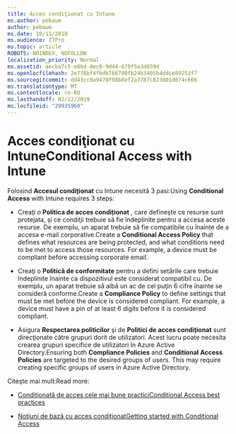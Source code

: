 ```yaml
---
title: Acces condiţionat cu Intune
ms.author: pebaum
author: pebaum
ms.date: 10/11/2018
ms.audience: ITPro
ms.topic: article
ROBOTS: NOINDEX, NOFOLLOW
localization_priority: Normal
ms.assetid: aecba7c5-e86d-4ec8-9d44-679f5a3d659d
ms.openlocfilehash: 2e778bf4fbdb766700fb24b3405b4ddce89253f7
ms.sourcegitcommit: dd43cc0a9470f98b8ef2a3787c823801d674c666
ms.translationtype: MT
ms.contentlocale: ro-RO
ms.lasthandoff: 02/12/2019
ms.locfileid: "29935960"
---
```

# <a name="conditional-access-with-intune"></a><span data-ttu-id="74788-102">Acces condiţionat cu Intune</span><span class="sxs-lookup"><span data-stu-id="74788-102">Conditional Access with Intune</span></span>

<span data-ttu-id="74788-103">Folosind **Accesul condiționat** cu Intune necesită 3 pasi:</span><span class="sxs-lookup"><span data-stu-id="74788-103">Using **Conditional Access** with Intune requires 3 steps:</span></span> 
  
- <span data-ttu-id="74788-p101">Creaţi o **Politica de acces condiționat** , care defineşte ce resurse sunt protejata, şi ce condiţii trebuie să fie îndeplinite pentru a accesa aceste resurse. De exemplu, un aparat trebuie să fie compatibile cu înainte de a accesa e-mail corporative.</span><span class="sxs-lookup"><span data-stu-id="74788-p101">Create a **Conditional Access Policy** that defines what resources are being protected, and what conditions need to be met to access those resources. For example, a device must be compliant before accessing corporate email.</span></span> 
    
- <span data-ttu-id="74788-p102">Creaţi o **Politică de conformitate** pentru a defini setările care trebuie îndeplinite înainte ca dispozitivul este considerat compatibil cu. De exemplu, un aparat trebuie să aibă un ac de cel puţin 6 cifre înainte se consideră conforme.</span><span class="sxs-lookup"><span data-stu-id="74788-p102">Create a **Compliance Policy** to define settings that must be met before the device is considered compliant. For example, a device must have a pin of at least 6 digits before it is considered compliant.</span></span> 
    
- <span data-ttu-id="74788-p103">Asigura **Respectarea politicilor** şi de **Politici de acces condiționat** sunt direcţionate către grupuri dorit de utilizatori. Acest lucru poate necesita crearea grupuri specifice de utilizatori în Azure Active Directory.</span><span class="sxs-lookup"><span data-stu-id="74788-p103">Ensuring both **Compliance Policies** and **Conditional Access Policies** are targeted to the desired groups of users. This may require creating specific groups of users in Azure Active Directory.</span></span> 
    
<span data-ttu-id="74788-110">Citeşte mai mult:</span><span class="sxs-lookup"><span data-stu-id="74788-110">Read more:</span></span>
  
- [<span data-ttu-id="74788-111">Condiţionată de acces cele mai bune practici</span><span class="sxs-lookup"><span data-stu-id="74788-111">Conditional Access best practices</span></span>](https://docs.microsoft.com/azure/active-directory/conditional-access/best-practices)
    
- [<span data-ttu-id="74788-112">Noţiuni de bază cu acces condiționat</span><span class="sxs-lookup"><span data-stu-id="74788-112">Getting started with Conditional Access </span></span>](https://docs.microsoft.com/azure/active-directory/active-directory-conditional-access-azure-portal-get-started)
    


